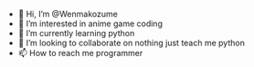 - 👋 Hi, I’m @Wenmakozume
- 👀 I’m interested in anime game coding
- 🌱 I’m currently learning python
- 💞️ I’m looking to collaborate on nothing just teach me python
- 📫 How to reach me programmer

<!---
Wenmakozume/Wenmakozume is a ✨ special ✨ repository because its `README.md` (this file) appears on your GitHub profile.
You can click the Preview link to take a look at your changes.
--->
